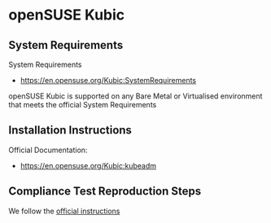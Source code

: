 # openSUSE Kubic

## System Requirements

System Requirements
- https://en.opensuse.org/Kubic:SystemRequirements

openSUSE Kubic is supported on any Bare Metal or Virtualised environment that meets the official System Requirements

## Installation Instructions

Official Documentation:
 - https://en.opensuse.org/Kubic:kubeadm

## Compliance Test Reproduction Steps

We follow the [official instructions](https://github.com/cncf/k8s-conformance/blob/master/instructions.md)
